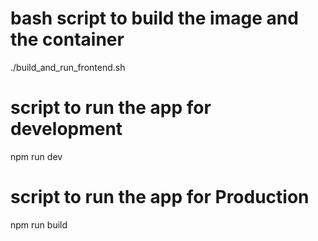 # bash script to build the image and the container

./build_and_run_frontend.sh

# script to run the app for development

npm run dev

# script to run the app for Production

npm run build
